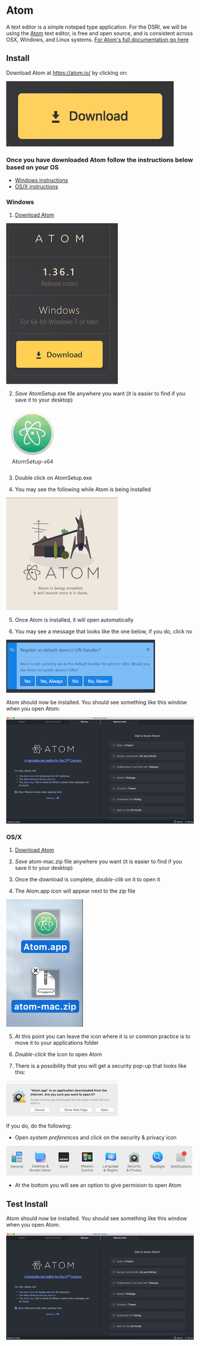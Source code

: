 # Atom
A text editor is a simple notepad type application. For the DSRI, we will be using the [Atom](https://atom.io/) text editor, is free and open source, and is consistent across OSX, Windows, and Linux systems. [For Atom's full documentation go here](https://flight-manual.atom.io/getting-started/sections/why-atom/)

## Install
Download Atom at https://atom.io/ by clicking on:

![download logo](../images/osx/atom/atom_download_button.png)

### Once you have downloaded Atom follow the instructions below based on your OS

* [Windows instructions](#windows)
* [OS/X instructions](#osx)


### Windows

1. [Download Atom](#install)

![download log](../images/windows/atom/download.png)

2. *Save* AtomSetup.exe file anywhere you want (it is easier to find if you save it to your desktop)

![AtomSetup](../images/windows/atom/exe.png)

3. Double click on AtomSetup.exe

4. You may see the following while Atom is being installed

![installing atom](../images/windows/atom/installing.png)

5. Once Atom is installed, it will open automatically

6. You may see a message that looks like the one below, if you do, click no

![URI](../images/windows/atom/URI.png)

Atom should now be installed. You should see something like this window when you open Atom:

![main Atom screen with welcome guide](../images/osx/atom/welcome_atom.png)


### OS/X

1. [Download Atom](#install)

2. *Save* atom-mac.zip file anywhere you want (it is easier to find if you save it to your desktop)

3. Once the download is complete, *double-clik* on it to open it

4. The Atom.app icon will appear next to the zip file

![Atom.app](../images/osx/atom/atom_zip.png)

5. At this point you can leave the icon where it is or common practice is to move it to your applications folder
 
6. *Double-click* the icon to open Atom

7. There is a possibility that you will get a security pop-up that looks like this:

![security pop-up](../images/osx/atom/security_popup.png)

If you do, do the following:
   - Open *system preferences* and click on the security & privacy icon

![security icon](../images/osx/atom/security.png)

   - At the bottom you will see an option to give permision to open Atom

## Test Install

Atom should now be installed. You should see something like this window when you open Atom:

![main Atom screen with welcome guide](../images/osx/atom/welcome_atom.png)
 
